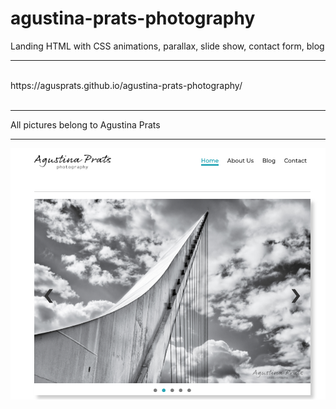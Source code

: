 # agustina-prats-photography
Landing HTML with CSS animations, parallax, slide show, contact form, blog
<hr>
<br/>
https://agusprats.github.io/agustina-prats-photography/
<br/>
<br/>
<hr>
All pictures belong to Agustina Prats<br/>
<hr>
<img src="app.png">
